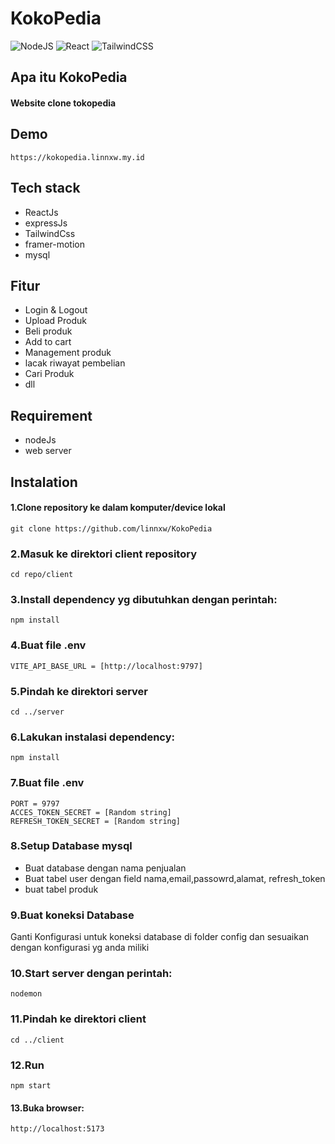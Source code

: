 # KokoPedia

![NodeJS](https://img.shields.io/badge/node.js-6DA55F?style=for-the-badge&logo=node.js&logoColor=white)  ![React](https://img.shields.io/badge/react-%2320232a.svg?style=for-the-badge&logo=react&logoColor=%2361DAFB)  ![TailwindCSS](https://img.shields.io/badge/tailwindcss-%2338B2AC.svg?style=for-the-badge&logo=tailwind-css&logoColor=white)

## Apa itu KokoPedia
#### Website clone tokopedia 

## Demo
```
https://kokopedia.linnxw.my.id
```

## Tech stack
- ReactJs
- expressJs
- TailwindCss
- framer-motion
- mysql

## Fitur
 - Login & Logout
 - Upload Produk
 - Beli produk
 - Add to cart
 - Management produk
 - lacak riwayat pembelian
 - Cari Produk
 - dll

## Requirement
 - nodeJs
 - web server

## Instalation
#### 1.Clone repository ke dalam komputer/device lokal
```
git clone https://github.com/linnxw/KokoPedia
```

### 2.Masuk ke direktori client repository
```
cd repo/client
```

### 3.Install dependency yg dibutuhkan dengan perintah:
```
npm install
```
### 4.Buat file .env 
```
VITE_API_BASE_URL = [http://localhost:9797]
```
### 5.Pindah ke direktori server
```
cd ../server
```

### 6.Lakukan instalasi dependency:
```
npm install
```

### 7.Buat file .env
```
PORT = 9797
ACCES_TOKEN_SECRET = [Random string]
REFRESH_TOKEN_SECRET = [Random string]
```
### 8.Setup Database mysql
- Buat database dengan nama penjualan
- Buat tabel user dengan field nama,email,passowrd,alamat, refresh_token
- buat tabel produk 
### 9.Buat koneksi Database
Ganti Konfigurasi untuk koneksi database di folder config dan sesuaikan dengan konfigurasi yg anda miliki

### 10.Start server dengan perintah:
```
nodemon
```
### 11.Pindah ke direktori client
```
cd ../client
```
### 12.Run 
```
npm start
```

#### 13.Buka browser:
```
http://localhost:5173
```


